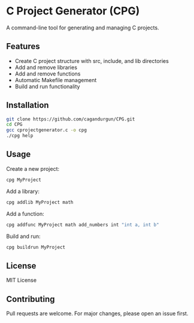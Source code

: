 # C Project Generator (CPG)

A command-line tool for generating and managing C projects.

## Features

- Create C project structure with src, include, and lib directories
- Add and remove libraries
- Add and remove functions
- Automatic Makefile management
- Build and run functionality

## Installation

```bash
git clone https://github.com/cagandurgun/CPG.git
cd CPG
gcc cprojectgenerator.c -o cpg
./cpg help
```

## Usage

Create a new project:
```bash
cpg MyProject
```

Add a library:
```bash
cpg addlib MyProject math
```

Add a function:
```bash
cpg addfunc MyProject math add_numbers int "int a, int b"
```

Build and run:
```bash
cpg buildrun MyProject
```

## License

MIT License

## Contributing

Pull requests are welcome. For major changes, please open an issue first.

